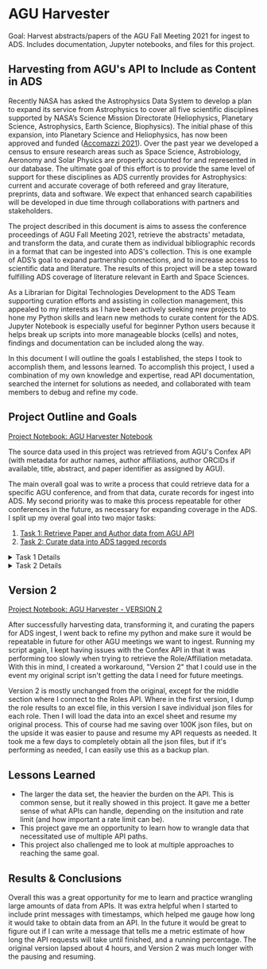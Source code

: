 # AGU Harvester
Goal: Harvest abstracts/papers of the AGU Fall Meeting 2021 for ingest to ADS. 
Includes documentation, Jupyter notebooks, and files for this project.

## Harvesting from AGU's API to Include as Content in ADS

Recently NASA has asked the Astrophysics Data System to develop a plan to expand its service from Astrophysics to cover all five scientific disciplines supported by NASA’s Science Mission Directorate (Heliophysics, Planetary Science, Astrophysics, Earth Science, Biophysics). The initial phase of this expansion, into Planetary Science and Heliophysics, has now been approved and funded ([Accomazzi 2021](https://ui.adsabs.harvard.edu/abs/2021AAS...23813203A/abstract)). Over the past year we developed a census to ensure research areas such as Space Science, Astrobiology, Aeronomy and Solar Physics are properly accounted for and represented in our database. The ultimate goal of this effort is to provide the same level of support for these disciplines as ADS currently provides for Astrophysics: current and accurate coverage of both refereed and gray literature, preprints, data and software. We expect that enhanced search capabilities will be developed in due time through collaborations with partners and stakeholders.

The project described in this document is aims to assess the conference proceedings of AGU Fall Meeting 2021, retrieve the abstracts' metadata, and transform the data, and curate them as individual bibliographic records in a format that can be ingested into ADS's collection. This is one example of ADS’s goal to expand partnership connections, and to increase access to scientific data and literature. The results of this project will be a step toward fulfilling ADS coverage of literature relevant in Earth and Space Sciences.

As a Librarian for Digital Technologies Development to the ADS Team supporting curation efforts and assisting in collection management, this appealed to my interests as I have been actively seeking new projects to hone my Python skills and learn new methods to curate content for the ADS. Jupyter Notebook is especially useful for beginner Python users because it helps break up scripts into more manageable blocks (cells) and notes, findings and documentation can be included along the way.
 
In this document I will outline the goals I established, the steps I took to accomplish them, and lessons learned. To accomplish this project, I used a combination of my own knowledge and expertise, read API documentation, searched the internet for solutions as needed, and collaborated with team members to debug and refine my code.

## Project Outline and Goals

[Project Notebook: AGU Harvester Notebook](https://github.com/jrkoch127/agu-harvester/blob/main/AGU_Harvester.ipynb)

The source data used in this project was retrieved from AGU's Confex API (with metadata for author names, author affiliations, author ORCIDs if available, title, abstract, and paper identifier as assigned by AGU).

The main overall goal was to write a process that could retrieve data for a specific AGU conference, and from that data, curate records for ingest into ADS. My second priority was to make this process repeatable for other conferences in the future, as necessary for expanding coverage in the ADS. I split up my overal goal into two major tasks:

1. [Task 1: Retrieve Paper and Author data from AGU API](#agu-api)
2. [Task 2: Curate data into ADS tagged records](#ads-records)

<details>
 <summary>Task 1 Details</summary>
 
## <a name="agu-api">Task 1: Retrieve Paper and Author data from AGU API</a>
  
Accomplishing this first task meant connecting to AGU's Confex API, and pulling the Paper data specific to the Fall Meeting 2021 (meeting code 'fm21'). To access this data, I needed to make an API request to "https://agu.confex.com/agu/fm21/meetingapi.cgi/Paper". From there I was able to retrieve title, abstract, and DOI as available, however I found that I needed to look further for author names, affiliations, and ORCIDs. Upon reading the API documentation and inquiring Confex about the specifics, I discovered that I would need to also retrieve 'role' identifiers for each paper. The data for each paper points to Roles that indicate the authors' names, affiliations, ORCIDs, and the order in the author list. Therefore, I had to take additional steps to query a separate Roles path ("https://agu.confex.com/agu/fm21/meetingapi.cgi/{RoleID}") in the API to retrieve individual author metadata associated with each paper. Since the AGU API only seemed to support retrieving author data one "role" at a time, there was no option but to cycle through the entire "roles" list, one by one out of approximately 105 thousand.
  
Once I was able to retrieve both sets of data (Papers and all Role results), my next task was to merge the data and join the authors to their papers so that I could curate records.
</details>

<details>
 <summary>Task 2 Details</summary>
 
## <a name="ads-records">Task 2: Curate data into ADS tagged records</a>
  
In order to accomplish this second task, I first conducted some data cleanup and transformation. I cleaned up some HTML in the abstracts and titles, and made some transformations, such as generating the affilliations to include ORCIDs, and stringing together publication information. Then, I grouped together the authors and affiliations for each paper, and joined them to their respective papers by "PaperID".
  
Finally, I converted each metadata point to a list, and zipped them together into individual records. At that point, I was able to convert the data set to json, and run each json record through the ADS PyIngest Serializer, transforming the json records into ADS Tagged Format.
 
ADS [PyIngest](https://github.com/adsabs/adsabs-pyingest) is a collection of python parsers, validators, and serializers for the ADS Ingest Pipeline. Working with my team, I found that the PyIngest Classic Serializer gave me the best way to parse my json records and transform them into ADS Tagged Format records. It was wonderfully easy to use and helped me accomplish my goal of creating ADS Tagged records for ingest into the collection. 
  
At last, I completed my goal of curating the AGU Fall Meeting 2021 records, and sent them to our Data Ingest and Curation expert on the ADS Team for ingest.

</details>

## Version 2

[Project Notebook: AGU Harvester - VERSION 2](https://github.com/jrkoch127/agu-harvester/blob/main/AGU_Harvester-V2.ipynb)

After successfully harvesting data, transforming it, and curating the papers for ADS ingest, I went back to refine my python and make sure it would be repeatable in future for other AGU meetings we want to ingest. Running my script again, I kept having issues with the Confex API in that it was performing too slowly when trying to retrieve the Role/Affiliation metadata. With this in mind, I created a workaround, "Version 2" that I could use in the event my original script isn't getting the data I need for future meetings. 

Version 2 is mostly unchanged from the original, except for the middle section where I connect to the Roles API. Where in the first version, I dump the role results to an excel file, in this version I save individual json files for each role. Then I will load the data into an excel sheet and resume my original process. This of course had me saving over 100K json files, but on the upside it was easier to pause and resume my API requests as needed. It took me a few days to completely obtain all the json files, but if it's performing as needed, I can easily use this as a backup plan.

## Lessons Learned

- The larger the data set, the heavier the burden on the API. This is common sense, but it really showed in this project. It gave me a better sense of what APIs can handle, depending on the insitution and rate limit (and how important a rate limit can be).
- This project gave me an opportunity to learn how to wrangle data that necessitated use of multiple API paths.
- This project also challenged me to look at multiple approaches to reaching the same goal.

## Results & Conclusions

Overall this was a great opportunity for me to learn and practice wrangling large amounts of data from APIs. It was extra helpful when I started to include print messages with timestamps, which helped me gauge how long it would take to obtain data from an API. In the future it would be great to figure out if I can write a message that tells me a metric estimate of how long the API requests will take until finished, and a running percentage. The original version lapsed about 4 hours, and Version 2 was much longer with the pausing and resuming.

